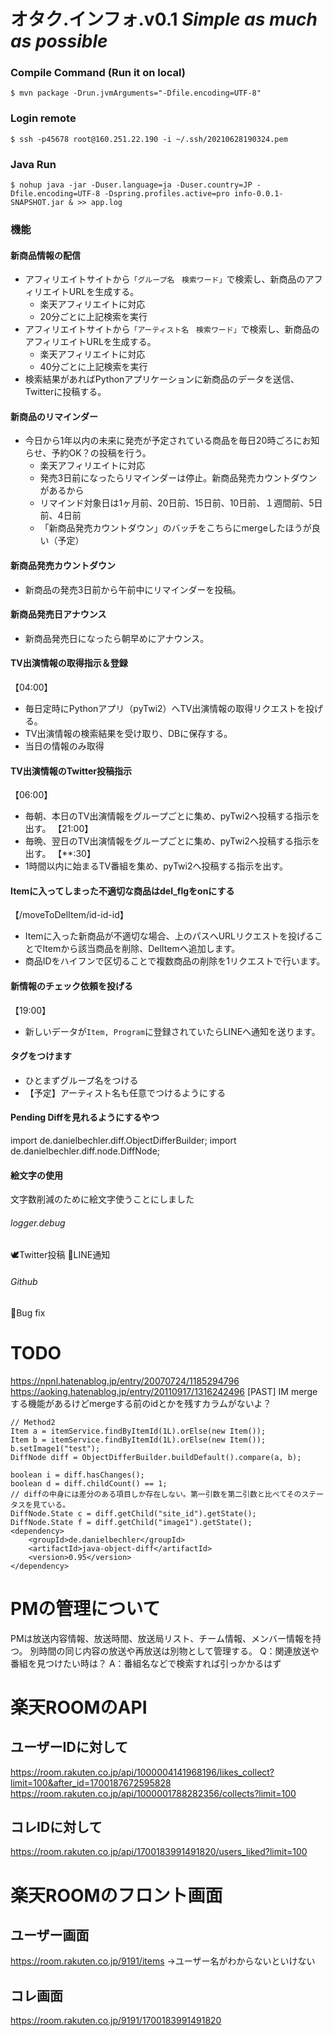 # オタク.インフォ.v0.1 *Simple as much as possible*

### Compile Command (Run it on local)
```
$ mvn package -Drun.jvmArguments="-Dfile.encoding=UTF-8"
```

### Login remote
```
$ ssh -p45678 root@160.251.22.190 -i ~/.ssh/20210628190324.pem
```

### Java Run
```
$ nohup java -jar -Duser.language=ja -Duser.country=JP -Dfile.encoding=UTF-8 -Dspring.profiles.active=pro info-0.0.1-SNAPSHOT.jar & >> app.log
```

### 機能
#### 新商品情報の配信
* アフィリエイトサイトから`「グループ名　検索ワード」`で検索し、新商品のアフィリエイトURLを生成する。
    * 楽天アフィリエイトに対応
    * 20分ごとに上記検索を実行
* アフィリエイトサイトから`「アーティスト名　検索ワード」`で検索し、新商品のアフィリエイトURLを生成する。
    * 楽天アフィリエイトに対応
    * 40分ごとに上記検索を実行
* 検索結果があればPythonアプリケーションに新商品のデータを送信、Twitterに投稿する。

#### 新商品のリマインダー
* 今日から1年以内の未来に発売が予定されている商品を毎日20時ごろにお知らせ、予約OK？の投稿を行う。
    * 楽天アフィリエイトに対応
    * 発売3日前になったらリマインダーは停止。新商品発売カウントダウンがあるから
    * リマインド対象日は1ヶ月前、20日前、15日前、10日前、１週間前、5日前、4日前
    * 「新商品発売カウントダウン」のバッチをこちらにmergeしたほうが良い（予定）

#### 新商品発売カウントダウン
* 新商品の発売3日前から午前中にリマインダーを投稿。

#### 新商品発売日アナウンス
* 新商品発売日になったら朝早めにアナウンス。

#### TV出演情報の取得指示＆登録
【04:00】
* 毎日定時にPythonアプリ（pyTwi2）へTV出演情報の取得リクエストを投げる。
* TV出演情報の検索結果を受け取り、DBに保存する。
* 当日の情報のみ取得

#### TV出演情報のTwitter投稿指示
【06:00】
* 毎朝、本日のTV出演情報をグループごとに集め、pyTwi2へ投稿する指示を出す。
【21:00】
* 毎晩、翌日のTV出演情報をグループごとに集め、pyTwi2へ投稿する指示を出す。
【**:30】
* 1時間以内に始まるTV番組を集め、pyTwi2へ投稿する指示を出す。

#### Itemに入ってしまった不適切な商品はdel_flgをonにする
【/moveToDelItem/id-id-id】
* Itemに入った新商品が不適切な場合、上のパスへURLリクエストを投げることでItemから該当商品を削除、DelItemへ追加します。
* 商品IDをハイフンで区切ることで複数商品の削除を1リクエストで行います。

#### 新情報のチェック依頼を投げる
【19:00】
* 新しいデータが`Item, Program`に登録されていたらLINEへ通知を送ります。

#### タグをつけます
* ひとまずグループ名をつける
* 【予定】アーティスト名も任意でつけるようにする

#### Pending Diffを見れるようにするやつ
import de.danielbechler.diff.ObjectDifferBuilder;
import de.danielbechler.diff.node.DiffNode;

#### 絵文字の使用
文字数削減のために絵文字使うことにしました
###### logger.debug
🕊Twitter投稿
💬LINE通知

###### Github
🐛Bug fix

# TODO
https://npnl.hatenablog.jp/entry/20070724/1185294796
https://aoking.hatenablog.jp/entry/20110917/1316242496
[PAST] IM mergeする機能があるけどmergeする前のidとかを残すカラムがないよ？

```
// Method2
Item a = itemService.findByItemId(1L).orElse(new Item());
Item b = itemService.findByItemId(1L).orElse(new Item());
b.setImage1("test");
DiffNode diff = ObjectDifferBuilder.buildDefault().compare(a, b);

boolean i = diff.hasChanges();
boolean d = diff.childCount() == 1;
// diffの中身には差分のある項目しか存在しない。第一引数を第二引数と比べてそのステータスを見ている。
DiffNode.State c = diff.getChild("site_id").getState();
DiffNode.State f = diff.getChild("image1").getState();
<dependency>
    <groupId>de.danielbechler</groupId>
    <artifactId>java-object-diff</artifactId>
    <version>0.95</version>
</dependency>
```

# PMの管理について
PMは放送内容情報、放送時間、放送局リスト、チーム情報、メンバー情報を持つ。
別時間の同じ内容の放送や再放送は別物として管理する。
Q：関連放送や番組を見つけたい時は？
A：番組名などで検索すれば引っかかるはず

# 楽天ROOMのAPI
## ユーザーIDに対して
https://room.rakuten.co.jp/api/1000004141968196/likes_collect?limit=100&after_id=1700187672595828
https://room.rakuten.co.jp/api/1000001788282356/collects?limit=100

## コレIDに対して
https://room.rakuten.co.jp/api/1700183991491820/users_liked?limit=100

# 楽天ROOMのフロント画面
## ユーザー画面
https://room.rakuten.co.jp/9191/items
→ユーザー名がわからないといけない

## コレ画面
https://room.rakuten.co.jp/9191/1700183991491820